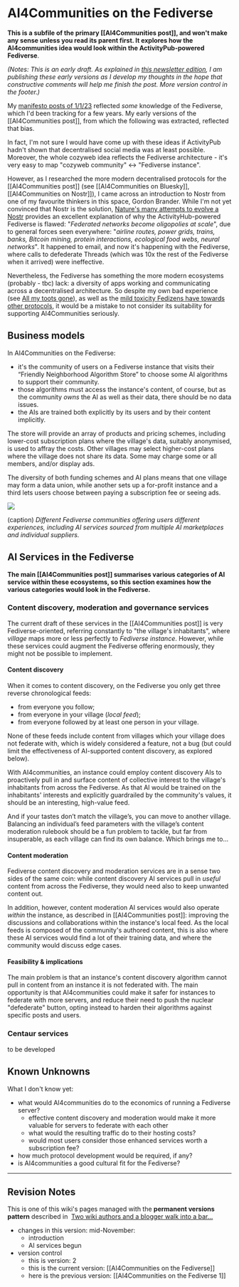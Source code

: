 # AI4Communities on the Fediverse

**This is a subfile of the primary [[AI4Communities post]], and won't make any sense unless you read its parent first. It explores how the AI4communities idea would look within the  ActivityPub-powered Fediverse**.

*(Notes: This is an early draft. As explained in [this newsletter edition](https://mathewlowry.medium.com/exploring-ai4communities-newsletter-6365b2716bb1), I am publishing these early versions as I develop my thoughts in the hope that constructive comments will help me finish the post. More version control in the footer.)*

My [manifesto posts of 1/1/23](https://mathewlowry.medium.com/a-minimum-viable-ecosystem-for-collective-intelligence-7738848ce9c4) reflected *some* knowledge of the Fediverse, which I'd been tracking for a few years. My early versions of the [[AI4Communities post]], from which the following was extracted, reflected that bias. 

In fact, I'm not sure I would have come up with these ideas if ActivityPub hadn't shown that decentralised social media was at least possible. Moreover, the whole cozyweb idea reflects the Fediverse architecture - it's very easy to map "cozyweb community" <-> "Fediverse instance".

However, as I researched the more modern decentralised protocols for the [[AI4Communities post]] (see [[AI4Communities on Bluesky]], [[AI4Communities on Nostr]]), I came across an introduction to Nostr from one of my favourite thinkers in this space, Gordon Brander. While I'm not yet convinced that Nostr is the solution, [Nature's many attempts to evolve a Nostr](https://substack.com/home/post/p-143032514) provides an excellent explanation of why the ActivityHub-powered Fediverse is flawed: "*Federated networks become oligopolies at scale*", due to general forces seen everywhere: "*airline routes, power grids, trains, banks, Bitcoin mining, protein interactions, ecological food webs, neural networks*". It happened to email, and now it's happening with the Fediverse, where calls to defederate Threads (which was 10x the rest of the Fediverse when it arrived) were ineffective.

Nevertheless, the Fediverse has something the more modern ecosystems (probably - tbc) lack: a diversity of apps working and communicating across a decentralised architecture. So despite my own bad experience (see [All my toots gone](https://mathewlowry.medium.com/all-my-toots-gone-e844f7c5f255)), as well as the [mild toxicity Fedizens have towards other protocols](https://bsky.app/profile/mathewlowry.bsky.social/post/3lb4vximypc2d), it would be a mistake to not consider its suitability for supporting AI4Communities seriously.

## Business models

In AI4Communities on the Fediverse:

* it's the community of users on a Fediverse instance that visits their “Friendly Neighborhood Algorithm Store” to choose some AI algorithms to support their community.  
* those algorithms must access the instance's content, of course, but as the community *owns* the AI as well as their data, there should be no data issues. 
* the AIs are trained both explicitly by its users and by their content implicitly. 

The store will provide an array of products and pricing schemes, including lower-cost subscription plans where the village's data, suitably anonymised, is used to affray the costs. Other villages may select higher-cost plans where the village does not share its data. Some may charge some or all members, and/or display ads.

The diversity of both funding schemes and AI plans means that one village may form a data union, while another sets up a for-profit instance and a third lets users choose between paying a subscription fee or seeing ads.

![](https://cdn-images-1.medium.com/max/1600/1*3WBzTFfnFM1bgbiQsV3T3A.png)

(caption) *Different Fediverse communities offering users different experiences, including AI services sourced from multiple AI marketplaces and individual suppliers.*

## AI Services in the Fediverse

**The main [[AI4Communities post]] summarises various categories of AI service within these ecosystems, so this section examines how the various categories would look in the Fediverse.**

### Content discovery, moderation and governance services

The current draft of these services in the [[AI4Communities post]] is very Fediverse-oriented, referring constantly to "the village's inhabitants", where *village* maps more or less perfectly to *Fediverse instance*. However, while these services could augment the Fediverse offering enormously, they might not be possible to implement.

#### Content discovery

When it comes to content discovery, on the Fediverse you only get three reverse chronological feeds: 

* from everyone you follow; 
* from everyone in your village (*local feed*); 
* from everyone followed by at least one person in your village. 

None of these feeds include content from villages which your village does not federate with, which is widely considered a feature, not a bug (but could limit the effectiveness of AI-supported content discovery, as explored below). 

With AI4communities, an instance could employ content discovery AIs to proactively pull in and surface content of collective interest to the village's inhabitants from across the Fediverse. As that AI would be trained on the inhabitants' interests and explicitly guardrailed by the community's values, it should be an interesting, high-value feed. 

And if your tastes don’t match the village’s, you can move to another village. Balancing an individual’s feed parameters with the village’s content moderation rulebook should be a fun problem to tackle, but far from insuperable, as each village can find its own balance. Which brings me to...

#### Content moderation

Fediverse content discovery and moderation services are in a sense two sides of the same coin: while content discovery AI services pull in *useful* content from across the Fediverse, they would need also to keep unwanted content out.

In addition, however, content moderation AI services would also operate *within* the instance, as described in [[AI4Communities post]]: improving the discussions and collaborations within the instance's local feed. As the local feeds is composed of the community's authored content, this is also where these AI services would find a lot of their training data, and where the community would discuss edge cases.

#### Feasibility & implications

The main problem is that an instance's content discovery algorithm cannot pull in content from an instance it is not federated with. The main opportunity is that AI4communities could make it safer for instances to federate with more servers, and reduce their need to push the nuclear "defederate" button, opting instead to harden their algorithms against specific posts and users.

### Centaur services
to be developed


## Known Unknowns

What I don't know yet:

* what would AI4communities do to the economics of running a Fediverse server? 
	* effective content discovery and moderation would make it more valuable for servers to federate with each other
	* what would the resulting traffic do to their hosting costs?
	* would most users consider those enhanced services worth a subscription fee?
* how much protocol development would be required, if any?
* is AI4communities a good cultural fit for the Fediverse?

---

## Revision Notes

This is one of this wiki's pages managed with the **permanent versions pattern** described in  [Two wiki authors and a blogger walk into a bar…](https://mathewlowry.medium.com/two-wiki-authors-and-a-blogger-walk-into-a-bar-7106c8376c6e)  

- changes in this version: mid-November: 
	- introduction
	- AI services begun
- version control
    - this is version: 2
    - this is the current version: [[AI4Communities on the Fediverse]]
    - here is the previous version: [[AI4Communities on the Fediverse 1]]
